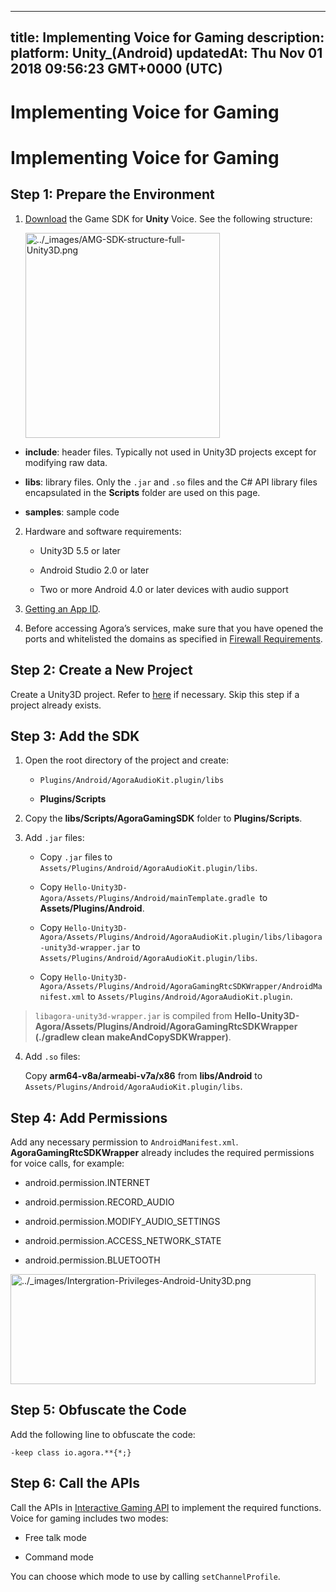 
---
title: Implementing Voice for Gaming
description: 
platform: Unity_(Android)
updatedAt: Thu Nov 01 2018 09:56:23 GMT+0000 (UTC)
---
# Implementing Voice for Gaming
# Implementing Voice for Gaming

## Step 1: Prepare the Environment

1.  [Download](https://docs.agora.io/en/Agora%20Platform/downloads) the Game SDK for **Unity** Voice. See the following structure:

    <img alt="../_images/AMG-SDK-structure-full-Unity3D.png" src="https://web-cdn.agora.io/docs-files/en/AMG-SDK-structure-full-Unity3D.png" style="width: 310.8px; height: 328.2px;"/>

-   **include**: header files. Typically not used in Unity3D projects except for modifying raw data.

-   **libs**: library files. Only the `.jar` and `.so` files and the C\# API library files encapsulated in the **Scripts** folder are used on this page.

-   **samples**: sample code

2.  Hardware and software requirements:

    -   Unity3D 5.5 or later

    -   Android Studio 2.0 or later

    -   Two or more Android 4.0 or later devices with audio support

3.  [Getting an App ID](../../en/Agora%20Platform/token.md).

4.  Before accessing Agora’s services, make sure that you have opened the ports and whitelisted the domains as specified in [Firewall Requirements](../../en/Agora%20Platform/firewall.md).


## Step 2: Create a New Project

Create a Unity3D project. Refer to [here](https://developer.apple.com/library/content/documentation/IDEs/Conceptual/AppStoreDistributionTutorial/Setup/Setup.html) if necessary. Skip this step if a project already exists.

## Step 3: Add the SDK

1.  Open the root directory of the project and create:

    -  `Plugins/Android/AgoraAudioKit.plugin/libs`

    -   **Plugins/Scripts**

2.  Copy the **libs/Scripts/AgoraGamingSDK** folder to **Plugins/Scripts**.

3.  Add `.jar` files:

    -   Copy `.jar` files to `Assets/Plugins/Android/AgoraAudioKit.plugin/libs`.

    -   Copy `Hello-Unity3D-Agora/Assets/Plugins/Android/mainTemplate.gradle `to **Assets/Plugins/Android**.

    -   Copy `Hello-Unity3D-Agora/Assets/Plugins/Android/AgoraAudioKit.plugin/libs/libagora-unity3d-wrapper.jar` to `Assets/Plugins/Android/AgoraAudioKit.plugin/libs`.

    -   Copy `Hello-Unity3D-Agora/Assets/Plugins/Android/AgoraGamingRtcSDKWrapper/AndroidManifest.xml` to `Assets/Plugins/Android/AgoraAudioKit.plugin`.

> `libagora-unity3d-wrapper.jar` is compiled from **Hello-Unity3D-Agora/Assets/Plugins/Android/AgoraGamingRtcSDKWrapper (./gradlew clean makeAndCopySDKWrapper)**.

4.  Add `.so` files:

    Copy **arm64-v8a/armeabi-v7a/x86** from **libs/Android** to `Assets/Plugins/Android/AgoraAudioKit.plugin/libs`.


## Step 4: Add Permissions

Add any necessary permission to `AndroidManifest.xml`. **AgoraGamingRtcSDKWrapper** already includes the required permissions for voice calls, for example:

-   android.permission.INTERNET

-   android.permission.RECORD\_AUDIO

-   android.permission.MODIFY\_AUDIO\_SETTINGS

-   android.permission.ACCESS\_NETWORK\_STATE

-   android.permission.BLUETOOTH


<img alt="../_images/Intergration-Privileges-Android-Unity3D.png" src="https://web-cdn.agora.io/docs-files/en/Intergration-Privileges-Android-Unity3D.png" style="width: 487.8px; height: 175.8px;"/>


## Step 5: Obfuscate the Code

Add the following line to obfuscate the code:

```
-keep class io.agora.**{*;}
```

## Step 6: Call the APIs

Call the APIs in [Interactive Gaming API](../../en/API%20Reference/game_unity.md) to implement the required functions. Voice for gaming includes two modes:

-   Free talk mode

-   Command mode


You can choose which mode to use by calling `setChannelProfile`.


